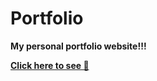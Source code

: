 # Portfolio
**My personal portfolio website!!!**

**[Click here to see 🔗](https://arwazkhan189.github.io/portfolio/)**
